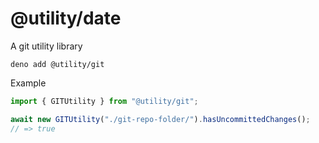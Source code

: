 # @utility/date

A git utility library


```shell
deno add @utility/git
```

Example

```typescript
import { GITUtility } from "@utility/git";

await new GITUtility("./git-repo-folder/").hasUncommittedChanges();
// => true
```
